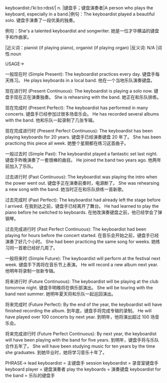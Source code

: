keyboardist:/ˈkiːbɔːrdɪst/| n. |键盘手；键盘演奏者|A person who plays the keyboard, especially in a band.|例句：The keyboardist played a beautiful solo. 键盘手演奏了一段优美的独奏。

例句：She's a talented keyboardist and songwriter. 她是一位才华横溢的键盘手和作曲家。

|近义词：pianist (if playing piano), organist (if playing organ) |反义词: N/A |词性:noun


USAGE->

一般现在时 (Simple Present):
The keyboardist practices every day.  键盘手每天练习。
He plays keyboards in a local band. 他在一个当地乐队演奏键盘。

现在进行时 (Present Continuous):
The keyboardist is playing a solo now. 键盘手现在正在演奏独奏。
She is rehearsing with the band. 她正在和乐队排练。

现在完成时 (Present Perfect):
The keyboardist has performed in many concerts. 键盘手已经参加过很多场音乐会。
He has recorded several albums with the band. 他和乐队一起录制了几张专辑。

现在完成进行时 (Present Perfect Continuous):
The keyboardist has been playing keyboards for 20 years. 键盘手已经演奏键盘 20 年了。
She has been practicing this piece all week. 她整个星期都在练习这首曲子。

一般过去时 (Simple Past):
The keyboardist played a fantastic set last night. 键盘手昨晚演奏了一套很棒的曲目。
He joined the band two years ago. 他两年前加入了乐队。

过去进行时 (Past Continuous):
The keyboardist was playing the intro when the power went out.  键盘手正在演奏前奏时，电源断了。
She was rehearsing a new song with the band. 她当时正在和乐队排练一首新歌。


过去完成时 (Past Perfect):
The keyboardist had already left the stage before I arrived. 在我到达之前，键盘手已经离开了舞台。
He had learned to play the piano before he switched to keyboards. 在他改演奏键盘之前，他已经学会了弹钢琴。

过去完成进行时 (Past Perfect Continuous):
The keyboardist had been playing for hours before the concert started. 在音乐会开始之前，键盘手已经演奏了好几个小时。
She had been practicing the same song for weeks. 她练习同一首歌已经好几周了。

一般将来时 (Simple Future):
The keyboardist will perform at the festival next week. 键盘手下周将在音乐节上表演。
He will record a new album next year. 他明年将录制一张新专辑。

将来进行时 (Future Continuous):
The keyboardist will be playing at the club tomorrow night. 键盘手明晚将在俱乐部演出。
She will be touring with the band next summer. 她明年夏天将和乐队一起巡回演出。

将来完成时 (Future Perfect):
By the end of the year, the keyboardist will have finished recording the album. 到年底，键盘手将完成专辑的录制。
He will have played over 100 concerts by next year. 到明年，他将演出超过 100 场音乐会。

将来完成进行时 (Future Perfect Continuous):
By next year, the keyboardist will have been playing with the band for five years. 到明年，键盘手将与乐队合作五年了。
She will have been studying music for ten years by the time she graduates. 到她毕业时，她将学习音乐十年了。



PHRASE->
lead keyboardist = 主键盘手
session keyboardist =  录音室键盘手
keyboard player = 键盘演奏者
play the keyboards =  演奏键盘
keyboardist for the band = 乐队的键盘手
